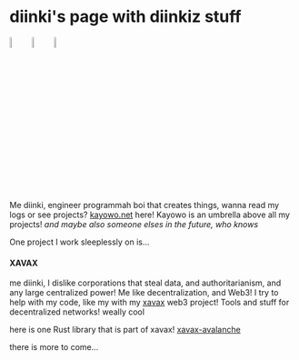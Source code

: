 # diinki's page with diinkiz stuff 

<div>
 
<img src="https://data.kayowo.net/xavax_resources/art/icons/xavax_logo_.gif" alt="Example 1" width="7%"> 
<img src="https://kayowo.fra1.digitaloceanspaces.com/xavax_resources/art/icons/xavax_logo_.gif" alt="Example 2" width="7%">
<img src="https://data.kayowo.net/xavax_resources/art/icons/xavax_logo_.gif" alt="Example 1" width="7%"> 
</div>

Me diinki, engineer programmah boi that creates things, wanna read my logs or see projects?
[kayowo.net](https://kayowo.net/Pages/ProjectsPage/) here! Kayowo is an umbrella above all my projects! *and maybe also someone elses in the future, who knows*

One project I work sleeplessly on is...

#### XAVAX


me diinki, I dislike corporations that steal data, and authoritarianism, and any large centralized power! Me like decentralization, and Web3!
I try to help with my code, like my with my [xavax](https:xavax.io) web3 project! Tools and stuff for decentralized networks! weally cool


here is one Rust library that is part of xavax!
[xavax-avalanche](https://github.com/diinki/xavax-avalanche)

there is more to come...

